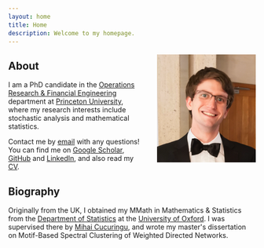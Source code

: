```yaml
---
layout: home
title: Home
description: Welcome to my homepage.
---
```



<img style="float: right; padding-left: 30px; padding-top: 5px;"
src="/assets/graphics/images_home/profile_small.png">

## About

I am a PhD candidate in the
[Operations Research & Financial Engineering](https://orfe.princeton.edu/)
department at
[Princeton University](https://www.princeton.edu/),
where my research interests include stochastic analysis
and mathematical statistics.

Contact me by
[email](mailto:wgu2@princeton.edu)
with any questions!
You can find me on
[Google Scholar](https://scholar.google.co.uk/citations?user=4rtNN4wAAAAJ&hl=en),
[GitHub](https://github.com/WGUNDERWOOD) and
[LinkedIn](https://www.linkedin.com/in/william--underwood/),
and also read my
[CV](https://github.com/WGUNDERWOOD/wgu-cv/blob/master/WGUnderwood.pdf).

## Biography

Originally from the UK,
I obtained my MMath in Mathematics & Statistics from the
[Department of Statistics](https://www.stats.ox.ac.uk/)
at the
[University of Oxford](http://www.ox.ac.uk/).
I was supervised there by
[Mihai Cucuringu](https://scholar.google.com/citations?user=GFvVRzwAAAAJ&hl=en),
and wrote my master's dissertation on
Motif-Based Spectral Clustering of
Weighted Directed Networks.
